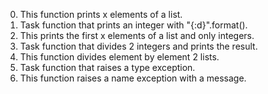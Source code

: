 0. This function  prints x elements of a list.
1. Task function  that prints an integer with "{:d}".format().
2. This  prints the first x elements of a list and only integers.
3. Task function that divides 2 integers and prints the result.
4. This function divides element by element 2 lists.
5. Task function that raises a type exception.
6. This function raises a name exception with a message.
